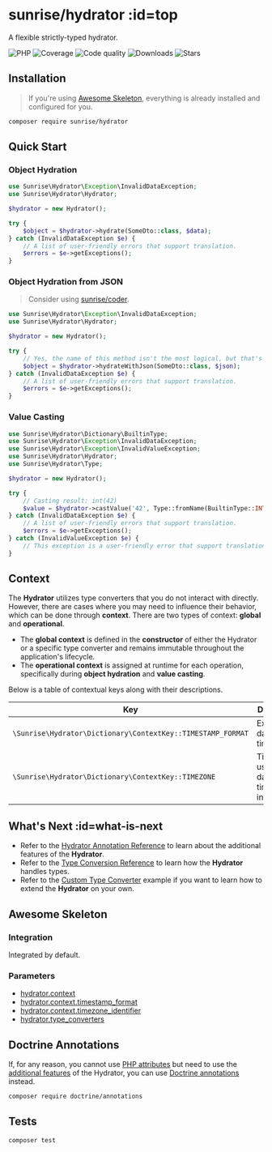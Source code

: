 # sunrise/hydrator :id=top

A flexible strictly-typed hydrator.

![PHP](https://img.shields.io/packagist/dependency-v/sunrise/hydrator/php?style=social&logo=php&label=PHP)
![Coverage](https://img.shields.io/scrutinizer/coverage/g/sunrise-php/hydrator?style=social)
![Code quality](https://img.shields.io/scrutinizer/quality/g/sunrise-php/hydrator?style=social)
![Downloads](https://img.shields.io/packagist/dt/sunrise/hydrator?style=social)
![Stars](https://img.shields.io/github/stars/sunrise-php/hydrator?style=social)

## Installation

> If you're using [Awesome Skeleton](/docs/packages/sunrise/awesome-skeleton/), everything is already installed and configured for you.

```bash
composer require sunrise/hydrator
```

## Quick Start

### Object Hydration

```php
use Sunrise\Hydrator\Exception\InvalidDataException;
use Sunrise\Hydrator\Hydrator;

$hydrator = new Hydrator();

try {
    $object = $hydrator->hydrate(SomeDto::class, $data);
} catch (InvalidDataException $e) {
    // A list of user-friendly errors that support translation.
    $errors = $e->getExceptions();
}
```

### Object Hydration from JSON

> Consider using [sunrise/coder](/docs/packages/sunrise/coder/).

```php
use Sunrise\Hydrator\Exception\InvalidDataException;
use Sunrise\Hydrator\Hydrator;

$hydrator = new Hydrator();

try {
    // Yes, the name of this method isn't the most logical, but that's just how it is...
    $object = $hydrator->hydrateWithJson(SomeDto::class, $json);
} catch (InvalidDataException $e) {
    // A list of user-friendly errors that support translation.
    $errors = $e->getExceptions();
}
```

### Value Casting

```php
use Sunrise\Hydrator\Dictionary\BuiltinType;
use Sunrise\Hydrator\Exception\InvalidDataException;
use Sunrise\Hydrator\Exception\InvalidValueException;
use Sunrise\Hydrator\Hydrator;
use Sunrise\Hydrator\Type;

$hydrator = new Hydrator();

try {
    // Casting result: int(42)
    $value = $hydrator->castValue('42', Type::fromName(BuiltinType::INT));
} catch (InvalidDataException $e) {
    // A list of user-friendly errors that support translation.
    $errors = $e->getExceptions();
} catch (InvalidValueException $e) {
    // This exception is a user-friendly error that support translation.
}
```

## Context

The **Hydrator** utilizes type converters that you do not interact with directly.
However, there are cases where you may need to influence their behavior, which can be done through **context**.
There are two types of context: **global** and **operational**.

- The **global context** is defined in the **constructor** of either the Hydrator or a specific type converter and remains immutable throughout the application's lifecycle.
- The **operational context** is assigned at runtime for each operation, specifically during **object hydration** and **value casting**.

Below is a table of contextual keys along with their descriptions.

| Key                                                         | Description                                         |
|-------------------------------------------------------------|-----------------------------------------------------|
| `\Sunrise\Hydrator\Dictionary\ContextKey::TIMESTAMP_FORMAT` | Expected date and time format.                      |
| `\Sunrise\Hydrator\Dictionary\ContextKey::TIMEZONE`         | Time zone used during date and time initialization. |

## What's Next :id=what-is-next

- Refer to the [Hydrator Annotation Reference](/docs/reference/hydrator-annotations.md) to learn about the additional features of the **Hydrator**.
- Refer to the [Type Conversion Reference](/docs/reference/type-conversion.md) to learn how the **Hydrator** handles types.
- Refer to the [Custom Type Converter](/docs/cookbook/custom-type-converter.md) example if you want to learn how to extend the **Hydrator** on your own.

## Awesome Skeleton

### Integration

Integrated by default.

### Parameters

- [hydrator.context](/docs/reference/app-parameters.md#hydrator_context)
- [hydrator.context.timestamp_format](/docs/reference/app-parameters.md#hydrator_context_timestamp_format)
- [hydrator.context.timezone_identifier](/docs/reference/app-parameters.md#hydrator_context_timezone_identifier)
- [hydrator.type_converters](/docs/reference/app-parameters.md#hydrator_type_converters)

## Doctrine Annotations

If, for any reason, you cannot use [PHP attributes](https://www.php.net/manual/en/language.attributes.overview.php) but need to use the [additional features](/docs/reference/hydrator-annotations.md) of the Hydrator, you can use [Doctrine annotations](https://www.doctrine-project.org/projects/doctrine-annotations/en/2.0/index.html) instead.

```bash
composer require doctrine/annotations
```

## Tests

```bash
composer test
```
